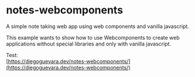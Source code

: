 # notes-webcomponents
A simple note taking web app using web components and  vanilla javascript.

This example wants to show how to use Webcomponents to create web applications without special libraries and only with vanilla javascript.

Test:    
[https://diegoguevara.dev/notes-webcomponents/](https://diegoguevara.dev/notes-webcomponents/)
